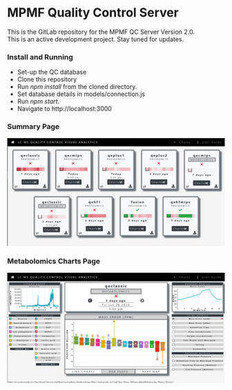 # MPMF Quality Control Server

This is the GitLab repository for the MPMF QC Server Version 2.0.  
This is an active development project. Stay tuned for updates.  

### Install and Running
* Set-up the QC database   
* Clone this repository
* Run _npm install_ from the cloned directory.
* Set database details in models/connection.js
* Run _npm start_.
* Navigate to http://localhost:3000 

### Summary Page
![load](REDESIGN-SummaryPage1.PNG)

### Metabolomics Charts Page
![metabolomics](REDESIGN-BoxPlot1.PNG)


